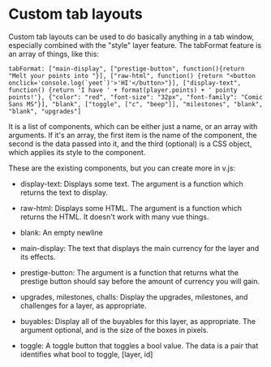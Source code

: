 # Custom tab layouts

Custom tab layouts can be used to do basically anything in a tab window, especially combined with the "style" layer feature. The tabFormat feature is an array of things, like this:

`` tabFormat: ["main-display",
            ["prestige-button", function(){return "Melt your points into "}],
            ["raw-html", function() {return "<button onclick='console.log(`yeet`)'>'HI'</button>"}],
            ["display-text",
                function() {return 'I have ' + format(player.points) + ' pointy points!'},
                {"color": "red", "font-size": "32px", "font-family": "Comic Sans MS"}],
            "blank",
            ["toggle", ["c", "beep"]],
            "milestones", "blank", "blank", "upgrades"] ``

It is a list of components, which can be either just a name, or an array with arguments. If it's an array, the first item is the name of the component, the second is the data passed into it, and the third (optional) is a CSS object,
which applies its style to the component.

These are the existing components, but you can create more in v.js:

- display-text: Displays some text. The argument is a function which returns the text to display.

- raw-html: Displays some HTML. The argument is a function which returns the HTML. It doesn't work with many vue things.

- blank: An empty newline

- main-display: The text that displays the main currency for the layer and its effects.

- prestige-button: The argument is a function that returns what the prestige button should say before the amount of
                   currency you will gain.

- upgrades, milestones, challs: Display the upgrades, milestones, and challenges for a layer, as appropriate.

- buyables: Display all of the buyables for this layer, as appropriate. The argument optional, and is the size of the
            boxes in pixels.

- toggle: A toggle button that toggles a bool value. The data is a pair that identifies what bool to toggle, [layer, id]